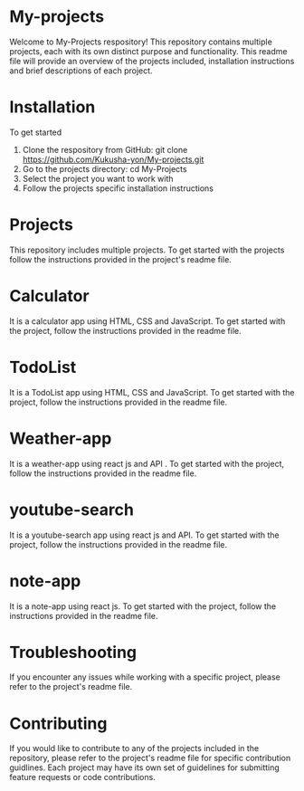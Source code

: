# My-projects
Welcome to My-Projects respository! This repository contains multiple projects, each with its own distinct purpose and functionality. This readme file will provide an overview of the projects included, installation instructions and brief descriptions of each project.
# Installation
To get started
1. Clone the respository from GitHub: git clone https://github.com/Kukusha-yon/My-projects.git
2. Go to the projects directory: cd My-Projects
3. Select the project you want to work with
4. Follow the projects specific installation instructions
# Projects
 This repository includes multiple projects.  To get started with the projects follow the instructions provided in the project's readme file.
 # Calculator 
 It is a calculator app using HTML, CSS and JavaScript. To get started with the project, follow the instructions provided in the readme file.
 # TodoList
  It is a TodoList app using HTML, CSS and JavaScript. To get started with the project, follow the instructions provided in the readme file. 
 # Weather-app
  It is a weather-app using react js and API . To get started with the project, follow the instructions provided in the readme file.
 # youtube-search
  It is a youtube-search app using react js and API. To get started with the project, follow the instructions provided in the readme file.
 # note-app
  It is a note-app using react js. To get started with the project, follow the instructions provided in the readme file.
 # Troubleshooting 
 If you encounter any issues while working with a specific project, please refer to the project's readme file.

 # Contributing 
 If you would like to contribute to any of the projects included in the repository, please refer to the project's readme file for specific contribution guidlines. Each project may have its own set of guidelines for submitting feature requests or code contributions.

